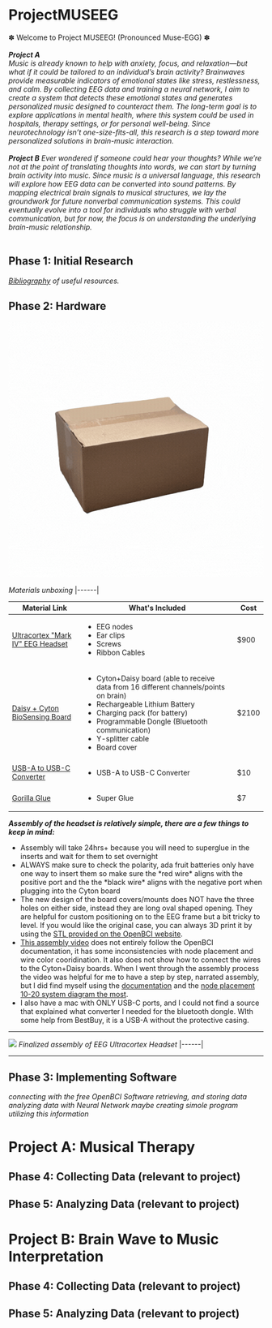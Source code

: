 # ProjectMUSEEG
✽ Welcome to Project MUSEEG! (Pronounced Muse-EGG) ✽ </br></br>
***Project A*** </br> 
*Music is already known to help with anxiety, focus, and relaxation—but what if it could be tailored to an individual’s brain activity? Brainwaves provide measurable indicators of emotional states like stress, restlessness, and calm. By collecting EEG data and training a neural network, I aim to create a system that detects these emotional states and generates personalized music designed to counteract them. The long-term goal is to explore applications in mental health, where this system could be used in hospitals, therapy settings, or for personal well-being. Since neurotechnology isn’t one-size-fits-all, this research is a step toward more personalized solutions in brain-music interaction.* </br></br>
***Project B***
*Ever wondered if someone could hear your thoughts? While we’re not at the point of translating thoughts into words, we can start by turning brain activity into music. Since music is a universal language, this research will explore how EEG data can be converted into sound patterns. By mapping electrical brain signals to musical structures, we lay the groundwork for future nonverbal communication systems. This could eventually evolve into a tool for individuals who struggle with verbal communication, but for now, the focus is on understanding the underlying brain-music relationship.* </br></br>
## Phase 1: Initial Research
*[Bibliography](https://docs.google.com/document/d/126_Q5-wPVYQXYX758TkZR0ndfYQ_7DFlI9uJoeaBVlY/edit?usp=sharing) of useful resources.*
## Phase 2: Hardware 
<div align="center">
<img src="README_IMGS/assembly.gif"/></div>

*Materials unboxing*
|------|

|Material Link                       | What's Included                                                                   | Cost                        |
| --------                           | -------                                                                           | -------                     |
| [Ultracortex "Mark IV" EEG Headset](https://shop.openbci.com/products/ultracortex-mark-iv?variant=23280741699)  | <ul><li> EEG nodes</li><li>Ear clips</li><li>Screws</li><li>Ribbon Cables</li></ul> |$900                         |
| [Daisy + Cyton BioSensing Board](https://shop.openbci.com/products/cyton-daisy-biosensing-boards-16-channel?variant=38959256526)    | <ul><li>Cyton+Daisy board (able to receive data from 16 different channels/points on brain)</li><li>Rechargeable Lithium Battery</li><li>Charging pack (for battery)</li><li>Programmable Dongle (Bluetooth communication)</li><li>Y-splitter cable</li><li>Board cover</li></ul> | $2100|
|[USB-A to USB-C Converter](https://www.bestbuy.com/site/insignia-usb-c-to-usb-adapter-black/6473492.p?skuId=6473492&extStoreId=46&utm_source=feed&ref=212&loc=18670532085&gad_source=1&gad_campaignid=18673989082&gbraid=0AAAAAD-ORIiROXi48bwZ1xsDqw0y9IgxL&gclid=Cj0KCQjwjo7DBhCrARIsACWauSmR3vUUhmtopa0tZ__U4yZM3AUu9UiuOb3mSAOf0FKv1AXDpcI0BTkaAo3EEALw_wcB&gclsrc=aw.ds) | <ul><li>USB-A to USB-C Converter</li></ul> | $10 |
|[Gorilla Glue](https://g.co/kgs/9oacW73) | <ul><li>Super Glue</li></ul>| $7 |

***Assembly of the headset is relatively simple, there are a few things to keep in mind:***
<ul><li>Assembly will take 24hrs+ because you will need to superglue in the inserts and wait for them to set overnight</li>
<li>ALWAYS make sure to check the polarity, ada fruit batteries only have one way to insert them so make sure the *red wire* aligns with the positive port and the the *black wire* aligns with the negative port when plugging into the Cyton board</li>
<li>The new design of the board covers/mounts does NOT have the three holes on either side, instead they are long oval shaped opening. They are helpful for custom positioning on to the EEG frame but a bit tricky to level. If you would like the original case, you can always 3D print it by using the <a href="https://github.com/openbci-archive/Docs/blob/master/assets/MarkIV/STL_Directory/M4%20Board_Mount.stl">STL provided on the OpenBCI website</a>.</li>
<li><a href="https://www.youtube.com/watch?v=S87FV-Q59F8">This assembly video</a> does not entirely follow the OpenBCI documentation, it has some inconsistencies with node placement and wire color cooridination. It also does not show how to connect the wires to the Cyton+Daisy boards. When I went through the assembly process the video was helpful for me to have a step by step, narrated assembly, but I did find myself using the <a href="https://docs.openbci.com/AddOns/Headwear/MarkIV/">documentation</a> and the <a href="https://docs.openbci.com/assets/images/1020-8a20d1014a755a8d1d968751ddc3b908.jpg">node placement 10-20 system diagram the most</a>.</li>
<li>I also have a mac with ONLY USB-C ports, and I could not find a source that explained what converter I needed for the bluetooth dongle. WIth some help from BestBuy, it is a USB-A without the protective casing. </li></ul>

***

![](README_IMGS/final.png)
*Finalized assembly of EEG Ultracortex Headset*
|------|

***

## Phase 3: Implementing Software
*connecting with the free OpenBCI Software*
*retrieving, and storing data*
*analyzing data with Neural Network*
*maybe creating simole program utilizing this information*
# Project A: Musical Therapy
## Phase 4: Collecting Data (relevant to project)
## Phase 5: Analyzing Data (relevant to project)
# Project B: Brain Wave to Music Interpretation
## Phase 4: Collecting Data (relevant to project)
## Phase 5: Analyzing Data (relevant to project)

